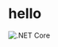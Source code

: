 # hello

![.NET Core](https://github.com/koskedk/hello/workflows/.NET%20Core/badge.svg?branch=master)
